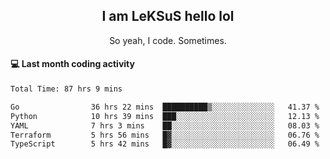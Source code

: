 <h2 align="center">I am LeKSuS hello lol</h2>
<p align="center">So yeah, I code. Sometimes.</p>

#### :computer: Last month coding activity
<!--START_SECTION:waka-->

```txt
Total Time: 87 hrs 9 mins

Go                36 hrs 22 mins  ██████████▒░░░░░░░░░░░░░░   41.37 %
Python            10 hrs 39 mins  ███░░░░░░░░░░░░░░░░░░░░░░   12.13 %
YAML              7 hrs 3 mins    ██░░░░░░░░░░░░░░░░░░░░░░░   08.03 %
Terraform         5 hrs 56 mins   █▓░░░░░░░░░░░░░░░░░░░░░░░   06.76 %
TypeScript        5 hrs 42 mins   █▓░░░░░░░░░░░░░░░░░░░░░░░   06.49 %
```

<!--END_SECTION:waka-->
